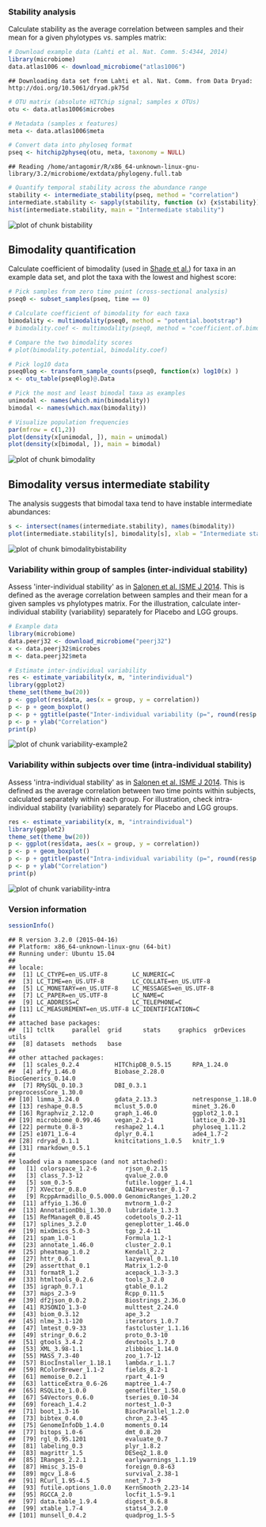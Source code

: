 
### Stability analysis 

Calculate stability as the average correlation between samples and their
mean for a given phylotypes vs. samples matrix:


```r
# Download example data (Lahti et al. Nat. Comm. 5:4344, 2014)
library(microbiome)
data.atlas1006 <- download_microbiome("atlas1006")
```

```
## Downloading data set from Lahti et al. Nat. Comm. from Data Dryad: http://doi.org/10.5061/dryad.pk75d
```

```r
# OTU matrix (absolute HITChip signal; samples x OTUs)
otu <- data.atlas1006$microbes

# Metadata (samples x features)
meta <- data.atlas1006$meta

# Convert data into phyloseq format
pseq <- hitchip2physeq(otu, meta, taxonomy = NULL)
```

```
## Reading /home/antagomir/R/x86_64-unknown-linux-gnu-library/3.2/microbiome/extdata/phylogeny.full.tab
```

```r
# Quantify temporal stability across the abundance range
stability <- intermediate_stability(pseq, method = "correlation")
intermediate.stability <- sapply(stability, function (x) {x$stability})
hist(intermediate.stability, main = "Intermediate stability")
```

![plot of chunk bistability](figure/bistability-1.png) 


## Bimodality quantification

Calculate coefficient of bimodality (used in [Shade et
al.](http://mbio.asm.org/content/5/4/e01371-14)) for taxa in an
example data set, and plot the taxa with the lowest and highest score:


```r
# Pick samples from zero time point (cross-sectional analysis)
pseq0 <- subset_samples(pseq, time == 0)

# Calculate coefficient of bimodality for each taxa
bimodality <- multimodality(pseq0, method = "potential.bootstrap")
# bimodality.coef <- multimodality(pseq0, method = "coefficient.of.bimodality")

# Compare the two bimodality scores
# plot(bimodality.potential, bimodality.coef)

# Pick log10 data
pseq0log <- transform_sample_counts(pseq0, function(x) log10(x) )
x <- otu_table(pseq0log)@.Data

# Pick the most and least bimodal taxa as examples
unimodal <- names(which.min(bimodality))
bimodal <- names(which.max(bimodality))

# Visualize population frequencies
par(mfrow = c(1,2))
plot(density(x[unimodal, ]), main = unimodal)
plot(density(x[bimodal, ]), main = bimodal)
```

![plot of chunk bimodality](figure/bimodality-1.png) 

## Bimodality versus intermediate stability

The analysis suggests that bimodal taxa tend to have instable intermediate abundances:


```r
s <- intersect(names(intermediate.stability), names(bimodality))
plot(intermediate.stability[s], bimodality[s], xlab = "Intermediate stability", ylab = "Bimodality")
```

![plot of chunk bimodalitybistability](figure/bimodalitybistability-1.png) 


### Variability within group of samples (inter-individual stability)

Assess 'inter-individual stability' as in [Salonen et al. ISME J 2014](http://www.nature.com/ismej/journal/v8/n11/full/ismej201463a.html). This is defined as the average correlation between samples and their mean for a given samples vs phylotypes matrix. For the illustration, calculate inter-individual stability (variability) separately for Placebo and LGG groups.


```r
# Example data
library(microbiome)
data.peerj32 <- download_microbiome("peerj32")
x <- data.peerj32$microbes
m <- data.peerj32$meta

# Estimate inter-individual variability
res <- estimate_variability(x, m, "interindividual")
library(ggplot2)
theme_set(theme_bw(20))
p <- ggplot(res$data, aes(x = group, y = correlation))
p <- p + geom_boxplot()
p <- p + ggtitle(paste("Inter-individual variability (p=", round(res$p.value, 6), ")"))
p <- p + ylab("Correlation")
print(p)
```

![plot of chunk variability-example2](figure/variability-example2-1.png) 


### Variability within subjects over time (intra-individual stability)

Assess 'intra-individual stability' as in [Salonen et al. ISME J 2014](http://www.nature.com/ismej/journal/v8/n11/full/ismej201463a.html). This is defined as the average correlation between two time points within subjects, calculated separately within each group. For illustration, check intra-individual stability (variability) separately for Placebo and LGG groups.


```r
res <- estimate_variability(x, m, "intraindividual")
library(ggplot2)
theme_set(theme_bw(20))
p <- ggplot(res$data, aes(x = group, y = correlation))
p <- p + geom_boxplot()
p <- p + ggtitle(paste("Intra-individual variability (p=", round(res$p.value, 6), ")"))
p <- p + ylab("Correlation")
print(p)
```

![plot of chunk variability-intra](figure/variability-intra-1.png) 



### Version information


```r
sessionInfo()
```

```
## R version 3.2.0 (2015-04-16)
## Platform: x86_64-unknown-linux-gnu (64-bit)
## Running under: Ubuntu 15.04
## 
## locale:
##  [1] LC_CTYPE=en_US.UTF-8       LC_NUMERIC=C              
##  [3] LC_TIME=en_US.UTF-8        LC_COLLATE=en_US.UTF-8    
##  [5] LC_MONETARY=en_US.UTF-8    LC_MESSAGES=en_US.UTF-8   
##  [7] LC_PAPER=en_US.UTF-8       LC_NAME=C                 
##  [9] LC_ADDRESS=C               LC_TELEPHONE=C            
## [11] LC_MEASUREMENT=en_US.UTF-8 LC_IDENTIFICATION=C       
## 
## attached base packages:
##  [1] tcltk     parallel  grid      stats     graphics  grDevices utils    
##  [8] datasets  methods   base     
## 
## other attached packages:
##  [1] scales_0.2.4          HITChipDB_0.5.15      RPA_1.24.0           
##  [4] affy_1.46.0           Biobase_2.28.0        BiocGenerics_0.14.0  
##  [7] RMySQL_0.10.3         DBI_0.3.1             preprocessCore_1.30.0
## [10] limma_3.24.0          gdata_2.13.3          netresponse_1.18.0   
## [13] reshape_0.8.5         mclust_5.0.0          minet_3.26.0         
## [16] Rgraphviz_2.12.0      graph_1.46.0          ggplot2_1.0.1        
## [19] microbiome_0.99.46    vegan_2.2-1           lattice_0.20-31      
## [22] permute_0.8-3         reshape2_1.4.1        phyloseq_1.11.2      
## [25] e1071_1.6-4           dplyr_0.4.1           ade4_1.7-2           
## [28] rdryad_0.1.1          knitcitations_1.0.5   knitr_1.9            
## [31] rmarkdown_0.5.1      
## 
## loaded via a namespace (and not attached):
##   [1] colorspace_1.2-6        rjson_0.2.15           
##   [3] class_7.3-12            qvalue_2.0.0           
##   [5] som_0.3-5               futile.logger_1.4.1    
##   [7] XVector_0.8.0           OAIHarvester_0.1-7     
##   [9] RcppArmadillo_0.5.000.0 GenomicRanges_1.20.2   
##  [11] affyio_1.36.0           mvtnorm_1.0-2          
##  [13] AnnotationDbi_1.30.0    lubridate_1.3.3        
##  [15] RefManageR_0.8.45       codetools_0.2-11       
##  [17] splines_3.2.0           geneplotter_1.46.0     
##  [19] mixOmics_5.0-3          tgp_2.4-11             
##  [21] spam_1.0-1              Formula_1.2-1          
##  [23] annotate_1.46.0         cluster_2.0.1          
##  [25] pheatmap_1.0.2          Kendall_2.2            
##  [27] httr_0.6.1              lazyeval_0.1.10        
##  [29] assertthat_0.1          Matrix_1.2-0           
##  [31] formatR_1.2             acepack_1.3-3.3        
##  [33] htmltools_0.2.6         tools_3.2.0            
##  [35] igraph_0.7.1            gtable_0.1.2           
##  [37] maps_2.3-9              Rcpp_0.11.5            
##  [39] df2json_0.0.2           Biostrings_2.36.0      
##  [41] RJSONIO_1.3-0           multtest_2.24.0        
##  [43] biom_0.3.12             ape_3.2                
##  [45] nlme_3.1-120            iterators_1.0.7        
##  [47] lmtest_0.9-33           fastcluster_1.1.16     
##  [49] stringr_0.6.2           proto_0.3-10           
##  [51] gtools_3.4.2            devtools_1.7.0         
##  [53] XML_3.98-1.1            zlibbioc_1.14.0        
##  [55] MASS_7.3-40             zoo_1.7-12             
##  [57] BiocInstaller_1.18.1    lambda.r_1.1.7         
##  [59] RColorBrewer_1.1-2      fields_8.2-1           
##  [61] memoise_0.2.1           rpart_4.1-9            
##  [63] latticeExtra_0.6-26     maptree_1.4-7          
##  [65] RSQLite_1.0.0           genefilter_1.50.0      
##  [67] S4Vectors_0.6.0         tseries_0.10-34        
##  [69] foreach_1.4.2           nortest_1.0-3          
##  [71] boot_1.3-16             BiocParallel_1.2.0     
##  [73] bibtex_0.4.0            chron_2.3-45           
##  [75] GenomeInfoDb_1.4.0      moments_0.14           
##  [77] bitops_1.0-6            dmt_0.8.20             
##  [79] rgl_0.95.1201           evaluate_0.7           
##  [81] labeling_0.3            plyr_1.8.2             
##  [83] magrittr_1.5            DESeq2_1.8.0           
##  [85] IRanges_2.2.1           earlywarnings_1.1.19   
##  [87] Hmisc_3.15-0            foreign_0.8-63         
##  [89] mgcv_1.8-6              survival_2.38-1        
##  [91] RCurl_1.95-4.5          nnet_7.3-9             
##  [93] futile.options_1.0.0    KernSmooth_2.23-14     
##  [95] RGCCA_2.0               locfit_1.5-9.1         
##  [97] data.table_1.9.4        digest_0.6.8           
##  [99] xtable_1.7-4            stats4_3.2.0           
## [101] munsell_0.4.2           quadprog_1.5-5
```

